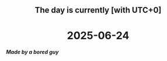 <h2 align=center>The day is currently [with UTC+0]</h2>
<h1 align=center><!--TIME BEGIN-->2025-06-24<!--TIME END--></h1>
<h5>Made by a bored guy</h5>
